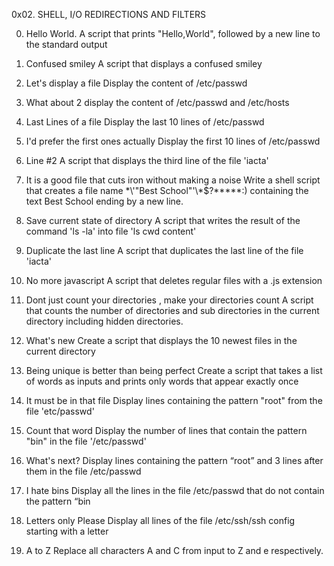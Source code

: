 0x02. SHELL, I/O REDIRECTIONS AND FILTERS

0. Hello World. 
A script that prints "Hello,World", followed by a new line to the standard output

1. Confused smiley
A script that displays a confused smiley 

2. Let's display a file
Display the content of /etc/passwd

3. What about 2
display the content of /etc/passwd and /etc/hosts

4. Last Lines of a file
Display the last 10 lines of /etc/passwd

5. I'd prefer the first ones actually
Display the first 10 lines of /etc/passwd

6. Line #2
A script that displays the third line of the file 'iacta'

7. It is a good file that cuts iron without making a noise
Write a shell script that creates a file name \*\\'"Best School"\'\\*$\?\*\*\*\*\*:) containing the text Best School ending by a new line. 

8. Save current state of directory
A script that writes the result of the command 'ls -la' into file 'ls cwd content'

9. Duplicate the last line
A script that duplicates the last line of the file 'iacta'

10. No more javascript
A script that deletes regular files with a .js extension

11. Dont just count your directories , make your directories count
A script that counts the number of directories and sub directories in the current directory including hidden directories. 

12. What's new
Create a script that displays the 10 newest files in the current directory

13. Being unique is better than being perfect
Create a script that takes a list of words as inputs and prints only words that appear exactly once

14. It must be in that file
Display lines containing the pattern "root" from the file 'etc/passwd'	

15. Count that word
Display the number of lines that contain the pattern "bin" in the file '/etc/passwd'

16. What's next?
Display lines containing the pattern “root” and 3 lines after them in the file /etc/passwd

17. I hate bins
Display all the lines in the file /etc/passwd that do not contain the pattern “bin

18. Letters only Please
Display all lines of the file /etc/ssh/ssh  config starting with a letter

19. A to Z
Replace all characters A and C from input to Z and e respectively. 
